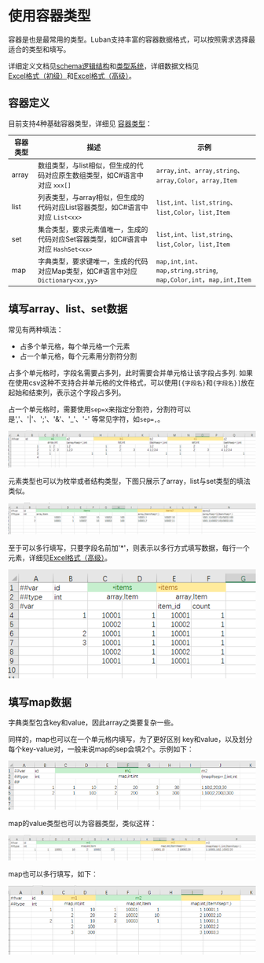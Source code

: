 # 使用容器类型

容器是也是最常用的类型。Luban支持丰富的容器数据格式，可以按照需求选择最适合的类型和填写。

详细定义文档见[schema逻辑结构](../manual/schema)和[类型系统](../manual/types)，详细数据文档见[Excel格式（初级）](../manual/excel)和[Excel格式（高级）](../manual/exceladvanced)。

## 容器定义

目前支持4种基础容器类型，详细见 [容器类型](../manual/types#容器类型)：

|容器类型|描述|示例|
|-|-|-|
|array|数组类型，与list相似，但生成的代码对应原生数组类型，如C#语言中对应 `xxx[]`| `array,int`、`array,string`、`array,Color`，`array,Item`|
|list|列表类型，与array相似，但生成的代码对应List容器类型，如C#语言中对应 `List<xx>`| `list,int`、`list,string`、`list,Color`，`list,Item`|
|set|集合类型，要求元素值唯一，生成的代码对应Set容器类型，如C#语言中对应 `HashSet<xx>`| `list,int`、`list,string`、`list,Color`，`list,Item`|
|map|字典类型，要求键唯一，生成的代码对应Map类型，如C#语言中对应`Dictionary<xx,yy>`|`map,int,int`、`map,string,string`, `map,Color,int`，`map,int,Item`|

## 填写array、list、set数据

常见有两种填法：

- 占多个单元格，每个单元格一个元素
- 占一个单元格，每个元素用分割符分割

占多个单元格时，字段名需要占多列，此时需要合并单元格让该字段占多列. 如果在使用csv这种不支持合并单元格的文件格式，可以使用`[{字段名}`和`{字段名}]`放在起始和结束列，表示这个字段占多列。

占一个单元格时，需要使用`sep=x`来指定分割符，分割符可以是','、'|'、';'、'&'、'_'、'-' 等常见字符，如`sep=,`。

![item](/img/use_list.jpg)

元素类型也可以为枚举或者结构类型，下图只展示了array，list与set类型的填法类似。

![item](/img/use_list2.jpg)

至于可以多行填写，只要字段名前加'*'，则表示以多行方式填写数据，每行一个元素，详细见[Excel格式（高级）](../manual/exceladvanced)。

![item](/img/use_list3.jpg)

## 填写map数据

字典类型包含key和value，因此array之类要复杂一些。

同样的，map也可以在一个单元格内填写，为了更好区别 key和value，以及划分每个key-value对，一般来说map的sep会填2个。示例如下：

![item](/img/use_map.jpg)

map的value类型也可以为容器类型，类似这样：

![item](/img/use_map2.jpg)

map也可以多行填写，如下：

![item](/img/use_map3.jpg)
